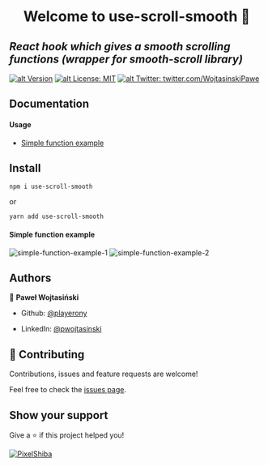 # <center> Welcome to use-scroll-smooth 👋 </center>

## _React hook which gives a smooth scrolling functions (wrapper for smooth-scroll library)_

[![alt Version](https://img.shields.io/npm/v/use-scroll-smooth?color=blue)](https://www.npmjs.com/package/use-scroll-smooth) [![alt License: MIT](https://img.shields.io/badge/License-MIT-yellow.svg)](#)
[![alt Twitter: twitter.com/WojtasinskiPawe](https://img.shields.io/twitter/follow/WojtasinskiPawe.svg?style=social)](https://twitter.com/WojtasinskiPawe)

## Documentation

#### Usage

- [Simple function example](#simple-function-example)

## Install

`npm i use-scroll-smooth`

or

`yarn add use-scroll-smooth`

#### Simple function example

![simple-function-example-1](https://i.imgur.com/lMVwrua.png)
![simple-function-example-2](https://i.imgur.com/eXGQyHl.png)

## Authors

👤 **Paweł Wojtasiński**

- Github: [@playerony](https://github.com/playerony)

- LinkedIn: [@pwojtasinski](https://www.linkedin.com/in/pwojtasinski)

## [](https://github.com/funtal/use-scroll-smooth#-contributing)🤝 Contributing

Contributions, issues and feature requests are welcome!

Feel free to check the [issues page](https://github.com/funtal/use-scroll-smooth/issues).

## Show your support

Give a ⭐️ if this project helped you!

[![PixelShiba](https://emoji.gg/assets/emoji/5344-pixelshiba.gif)](https://emoji.gg/emoji/5344-pixelshiba)
